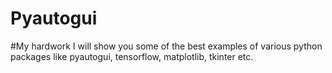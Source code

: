 # Pyautogui
#My hardwork
I will show you some of the best examples of various python packages like pyautogui, tensorflow, matplotlib, tkinter etc.
